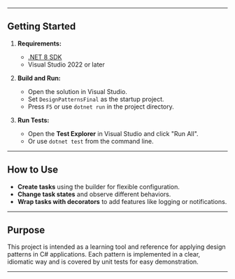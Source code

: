 
---

## Getting Started

1. **Requirements:**  
   - [.NET 8 SDK](https://dotnet.microsoft.com/download/dotnet/8.0)
   - Visual Studio 2022 or later

2. **Build and Run:**  
   - Open the solution in Visual Studio.
   - Set `DesignPatternsFinal` as the startup project.
   - Press `F5` or use `dotnet run` in the project directory.

3. **Run Tests:**  
   - Open the __Test Explorer__ in Visual Studio and click "Run All".
   - Or use `dotnet test` from the command line.

---

## How to Use

- **Create tasks** using the builder for flexible configuration.
- **Change task states** and observe different behaviors.
- **Wrap tasks with decorators** to add features like logging or notifications.

---

## Purpose

This project is intended as a learning tool and reference for applying design patterns in C# applications. Each pattern is implemented in a clear, idiomatic way and is covered by unit tests for easy demonstration.

---
